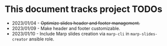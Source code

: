 # This document tracks project TODOs

- 2023/01/04 - ~~Optimize slides header and footer management.~~
- 2023/01/09 - Make header and footer customizable.
- 2023/01/10 - Include Marp slides creation via `marp-cli` in `marp-slides-creator` ansible role.
